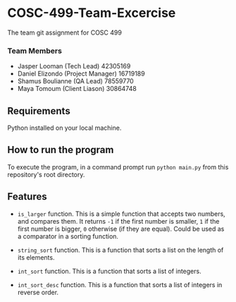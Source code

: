 # COSC-499-Team-Excercise
The team git assignment for COSC 499

### Team Members
* Jasper Looman (Tech Lead) 42305169
* Daniel Elizondo (Project Manager) 16719189
* Shamus Boulianne (QA Lead) 78559770
* Maya Tomoum (Client Liason) 30864748

## Requirements
Python installed on your local machine.

## How to run the program
To execute the program, in a command prompt run `python main.py` from this repository's root directory.

## Features
* `is_larger` function. This is a simple function that accepts two numbers, and compares them. It returns `-1` if the first number is smaller, `1` if the first number is bigger, `0` otherwise (if they are equal). Could be used as a comparator in a sorting function.

* `string_sort` function. This is a function that sorts a list on the length of its elements.

* `int_sort` function. This is a function that sorts a list of integers.

* `int_sort_desc` function. This is a function that sorts a list of integers in reverse order.

